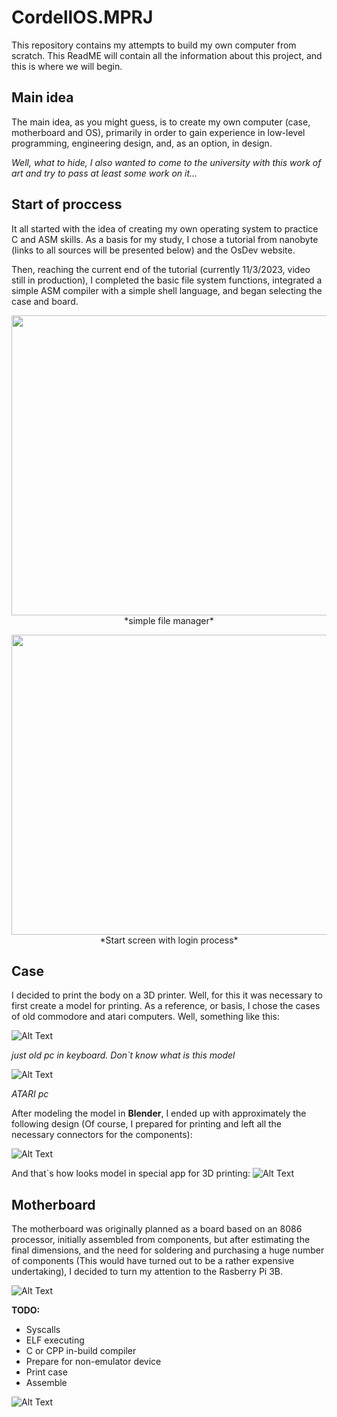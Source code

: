 # CordellOS.MPRJ
This repository contains my attempts to build my own computer from scratch. This ReadME will contain all the information about this project, and this is where we will begin.

## Main idea 
The main idea, as you might guess, is to create my own computer (case, motherboard and OS), primarily in order to gain experience in low-level programming, engineering design, and, as an option, in design.

*Well, what to hide, I also wanted to come to the university with this work of art and try to pass at least some work on it...*

## Start of proccess
It all started with the idea of creating my own operating system to practice C and ASM skills. As a basis for my study, I chose a tutorial from nanobyte (links to all sources will be presented below) and the OsDev website.

Then, reaching the current end of the tutorial (currently 11/3/2023, video still in production), I completed the basic file system functions, integrated a simple ASM compiler with a simple shell language, and began selecting the case and board.

<p align="center">
  <img width="800" height="480" src="https://github.com/j1sk1ss/CordellOS.MPRJ/blob/main/covers/6_cover.jpeg">
  <br>
    <text> *simple file manager* </text>
  </br>
</p>



<p align="center">
  <img width="800" height="480" src="https://github.com/j1sk1ss/CordellOS.MPRJ/blob/main/covers/7_cover.jpeg">
    <br>
      <text> *Start screen with login process* </text>
    </br>
</p>


## Case
I decided to print the body on a 3D printer. Well, for this it was necessary to first create a model for printing.
As a reference, or basis, I chose the cases of old commodore and atari computers. Well, something like this:

![Alt Text](https://github.com/j1sk1ss/CordellOS.MPRJ/blob/main/covers/1_cover.jpg)

*just old pc in keyboard. Don`t know what is this model*

![Alt Text](https://github.com/j1sk1ss/CordellOS.MPRJ/blob/main/covers/2_cover.png)

*ATARI pc*

After modeling the model in **Blender**, I ended up with approximately the following design (Of course, I prepared for printing and left all the necessary connectors for the components):

![Alt Text](https://github.com/j1sk1ss/CordellOS.MPRJ/blob/main/covers/3_cover.png)

And that`s how looks model in special app for 3D printing:
![Alt Text](https://github.com/j1sk1ss/CordellOS.MPRJ/blob/main/covers/5_cover.jpg)

## Motherboard
The motherboard was originally planned as a board based on an 8086 processor, initially assembled from components, but after estimating the final dimensions, and the need for soldering and purchasing a huge number of components (This would have turned out to be a rather expensive undertaking), I decided to turn my attention to the Rasberry Pi 3B.

![Alt Text](https://github.com/j1sk1ss/CordellOS.MPRJ/blob/main/covers/rasberryPi.jpg)

**TODO:**

- Syscalls
- ELF executing
- С or CPP in-build compiler
- Prepare for non-emulator device
- Print case
- Assemble

![Alt Text](https://github.com/j1sk1ss/CordellOS.MPRJ/blob/main/cover.png)
